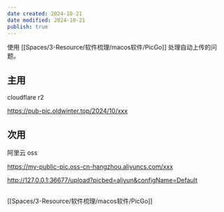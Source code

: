 ```yaml
---
date created: 2024-10-21
date modified: 2024-10-21
publish: true
---
```


使用 [[Spaces/3-Resource/软件梳理/macos软件/PicGo]] 处理自动上传的问题。

## 主用

cloudflare r2

https://pub-pic.oldwinter.top/2024/10/xxx

## 次用

阿里云 oss

https://my-public-pic.oss-cn-hangzhou.aliyuncs.com/xxx

http://127.0.0.1:36677/upload?picbed=aliyun&configName=Default

##

[[Spaces/3-Resource/软件梳理/macos软件/PicGo]]